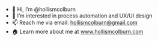 - 👋 Hi, I’m @hollismcolburn
- 👀 I’m interested in process automation and UX/UI design
- 📫 Reach me via email: hollismcolburn@gmail.com
- 🏠 Learn more about me at www.hollismcolburn.com
